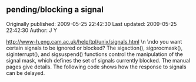 ## pending/blocking a signal

Originally published: 2009-05-25 22:42:30
Last updated: 2009-05-25 22:42:30
Author: J Y

http://www-h.eng.cam.ac.uk/help/tpl/unix/signals.html\n\ndo you want certain signals to be ignored or blocked? The sigaction(), sigprocmask(), siginterrupt(), and sigsuspend() functions control the manipulation of the signal mask, which defines the set of signals currently blocked. The manual pages give details. The following code shows how the response to signals can be delayed. 